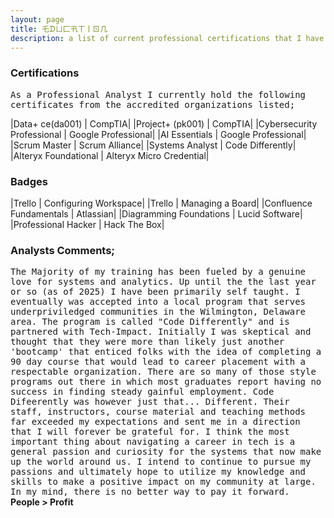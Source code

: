 ```yaml
---
layout: page
title: 乇ᗪㄩ匚卂ㄒ丨ㄖ几
description: a list of current professional certifications that I have earned 
---
```


### Certifications
<tt>As a Professional Analyst I currently hold the following certificates from the accredited organizations listed; </tt><br>

|Data+ ce(da001) | CompTIA|
|Project+ (pk001) | CompTIA|
|Cybersecurity Professional | Google Professional|
|AI Essentials | Google Professional| 
|Scrum Master | Scrum Alliance|
|Systems Analyst | Code Differently|
|Alteryx Foundational | Alteryx Micro Credential|<br>

### Badges 

|Trello | Configuring Workspace|
|Trello | Managing a Board|
|Confluence Fundamentals | Atlassian|
|Diagramming Foundations | Lucid Software|
|Professional Hacker | Hack The Box|

### Analysts Comments;
<tt>The Majority of my training has been fueled by a genuine love for systems and analytics. Up until the the last year or so (as of 2025) I have been primarily 
self taught. I eventually was accepted into a local program that serves underpriviledged communities in the Wilmington, Delaware area. The program is called 
"Code Differently" and is partnered with Tech-Impact. Initially I was skeptical and thought that they were more than likely just another 'bootcamp' that enticed
folks with the idea of completing a 90 day course that would lead to career placement with a respectable organization. There are so many of those style programs
out there in which most graduates report having no success in finding steady gainful employment. Code Difeerently was however just that... Different. Their staff,
instructors, course material and teaching methods far exceeded my expectations and sent me in a direction that I will forever be grateful for. I think the most
important thing about navigating a career in tech is a general passion and curiosity for the systems that now make up the world around us. I intend to continue to
pursue my passions and ultimately hope to utilize my knowledge and skills to make a positive impact on my community at large. In my mind, there is no better way
to pay it forward.</tt>
<br>
<b>People > Profit<db>


